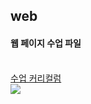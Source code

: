 ## web
#### 웹 페이지 수업 파일
<br>
<a href="https://docs.google.com/spreadsheets/d/1HG_dOJp-P5N16dK5TnKN7ECE8K1BvNeQz3_8bXNce9w/edit#gid=89749885">수업 커리컬럼</a>
<br>
<img src="https://event.multicampus.com/backend/images/promotion/PR010149/pc/visual-06.png">

